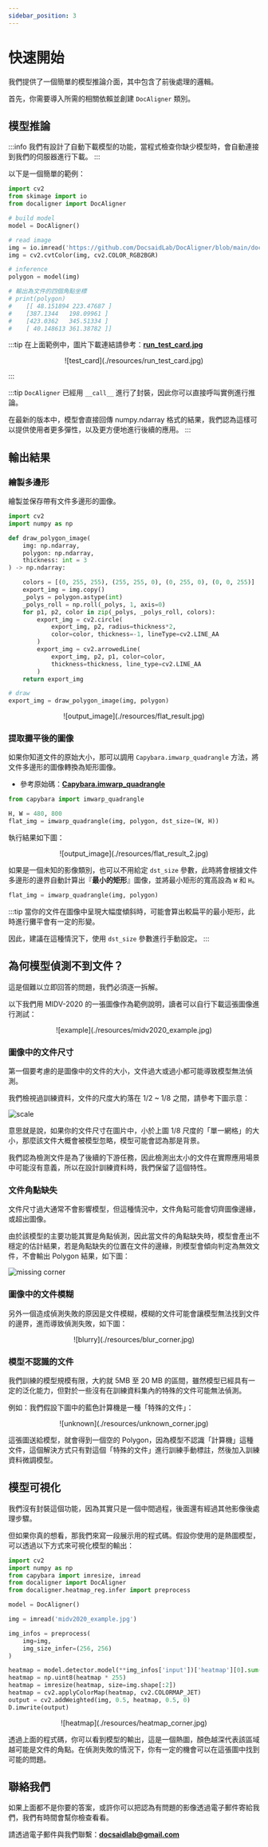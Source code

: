 ```yaml
---
sidebar_position: 3
---
```


# 快速開始

我們提供了一個簡單的模型推論介面，其中包含了前後處理的邏輯。

首先，你需要導入所需的相關依賴並創建 `DocAligner` 類別。

## 模型推論

:::info
我們有設計了自動下載模型的功能，當程式檢查你缺少模型時，會自動連接到我們的伺服器進行下載。
:::

以下是一個簡單的範例：

```python
import cv2
from skimage import io
from docaligner import DocAligner

# build model
model = DocAligner()

# read image
img = io.imread('https://github.com/DocsaidLab/DocAligner/blob/main/docs/run_test_card.jpg?raw=true')
img = cv2.cvtColor(img, cv2.COLOR_RGB2BGR)

# inference
polygon = model(img)

# 輸出為文件的四個角點坐標
# print(polygon)
#    [[ 48.151894 223.47687 ]
#    [387.1344   198.09961 ]
#    [423.0362   345.51334 ]
#    [ 40.148613 361.38782 ]]
```

:::tip
在上面範例中，圖片下載連結請參考：[**run_test_card.jpg**](https://github.com/DocsaidLab/DocAligner/blob/main/docs/run_test_card.jpg)

<div align="center">
<figure style={{"width": "50%"}}>
![test_card](./resources/run_test_card.jpg)
</figure>
</div>
:::

:::tip
`DocAligner` 已經用 `__call__` 進行了封裝，因此你可以直接呼叫實例進行推論。

在最新的版本中，模型會直接回傳 numpy.ndarray 格式的結果，我們認為這樣可以提供使用者更多彈性，以及更方便地進行後續的應用。
:::

## 輸出結果

### 繪製多邊形

繪製並保存帶有文件多邊形的圖像。

```python
import cv2
import numpy as np

def draw_polygon_image(
    img: np.ndarray,
    polygon: np.ndarray,
    thickness: int = 3
) -> np.ndarray:

    colors = [(0, 255, 255), (255, 255, 0), (0, 255, 0), (0, 0, 255)]
    export_img = img.copy()
    _polys = polygon.astype(int)
    _polys_roll = np.roll(_polys, 1, axis=0)
    for p1, p2, color in zip(_polys, _polys_roll, colors):
        export_img = cv2.circle(
            export_img, p2, radius=thickness*2,
            color=color, thickness=-1, lineType=cv2.LINE_AA
        )
        export_img = cv2.arrowedLine(
            export_img, p2, p1, color=color,
            thickness=thickness, line_type=cv2.LINE_AA
        )
    return export_img

# draw
export_img = draw_polygon_image(img, polygon)
```

<div align="center">
<figure style={{"width": "50%"}}>
![output_image](./resources/flat_result.jpg)
</figure>
</div>

### 提取攤平後的圖像

如果你知道文件的原始大小，那可以調用 `Capybara.imwarp_quadrangle` 方法，將文件多邊形的圖像轉換為矩形圖像。

- 參考原始碼：[**Capybara.imwarp_quadrangle**](https://github.com/DocsaidLab/Capybara/blob/40dbe8a58c959023ed87c7d48c1c378de5bcf038/capybara/vision/geometric.py#L155)

```python
from capybara import imwarp_quadrangle

H, W = 480, 800
flat_img = imwarp_quadrangle(img, polygon, dst_size=(W, H))
```

執行結果如下圖：

<div align="center">
<figure style={{"width": "50%"}}>
![output_image](./resources/flat_result_2.jpg)
</figure>
</div>

如果是一個未知的影像類別，也可以不用給定 `dst_size` 參數，此時將會根據文件多邊形的邊界自動計算出『**最小的矩形**』圖像，並將最小矩形的寬高設為 `W` 和 `H`。

```python
flat_img = imwarp_quadrangle(img, polygon)
```

:::tip
當你的文件在圖像中呈現大幅度傾斜時，可能會算出較扁平的最小矩形，此時進行攤平會有一定的形變。

因此，建議在這種情況下，使用 `dst_size` 參數進行手動設定。
:::

## 為何模型偵測不到文件？

這是個難以立即回答的問題，我們必須逐一拆解。

以下我們用 MIDV-2020 的一張圖像作為範例說明，讀者可以自行下載這張圖像進行測試：

<div align="center">
<figure style={{"width": "30%"}}>
![example](./resources/midv2020_example.jpg)
</figure>
</div>

### 圖像中的文件尺寸

第一個要考慮的是圖像中的文件的大小，文件過大或過小都可能導致模型無法偵測。

我們檢視過訓練資料，文件的尺度大約落在 1/2 ~ 1/8 之間，請參考下圖示意：

![scale](./resources/scale_corner.jpg)

意思就是說，如果你的文件尺寸在圖片中，小於上圖 1/8 尺度的「單一網格」的大小，那麼該文件大概會被模型忽略，模型可能會認為那是背景。

我們認為檢測文件是為了後續的下游任務，因此檢測出太小的文件在實際應用場景中可能沒有意義，所以在設計訓練資料時，我們保留了這個特性。

### 文件角點缺失

文件尺寸過大通常不會影響模型，但這種情況中，文件角點可能會切齊圖像邊緣，或超出圖像。

由於該模型的主要功能其實是角點偵測，因此當文件的角點缺失時，模型會產出不穩定的估計結果，若是角點缺失的位置在文件的邊緣，則模型會傾向判定為無效文件，不會輸出 Polygon 結果，如下圖：

![missing corner](./resources/missing_corner.jpg)

### 圖像中的文件模糊

另外一個造成偵測失敗的原因是文件模糊，模糊的文件可能會讓模型無法找到文件的邊界，進而導致偵測失敗，如下圖：

<div align="center">
<figure style={{"width": "80%"}}>
![blurry](./resources/blur_corner.jpg)
</figure>
</div>

### 模型不認識的文件

我們訓練的模型規模有限，大約就 5MB 至 20 MB 的區間，雖然模型已經具有一定的泛化能力，但對於一些沒有在訓練資料集內的特殊的文件可能無法偵測。

例如：我們假設下圖中的藍色計算機是一種「特殊的文件」：

<div align="center">
<figure style={{"width": "60%"}}>
![unknown](./resources/unknown_corner.jpg)
</figure>
</div>

這張圖送給模型，就會得到一個空的 Polygon，因為模型不認識「計算機」這種文件，這個解決方式只有對這個「特殊的文件」進行訓練手動標註，然後加入訓練資料微調模型。

## 模型可視化

我們沒有封裝這個功能，因為其實只是一個中間過程，後面還有經過其他影像後處理步驟。

但如果你真的想看，那我們來寫一段展示用的程式碼。假設你使用的是熱圖模型，可以透過以下方式來可視化模型的輸出：

```python
import cv2
import numpy as np
from capybara import imresize, imread
from docaligner import DocAligner
from docaligner.heatmap_reg.infer import preprocess

model = DocAligner()

img = imread('midv2020_example.jpg')

img_infos = preprocess(
    img=img,
    img_size_infer=(256, 256)
)

heatmap = model.detector.model(**img_infos['input'])['heatmap'][0].sum(0)
heatmap = np.uint8(heatmap * 255)
heatmap = imresize(heatmap, size=img.shape[:2])
heatmap = cv2.applyColorMap(heatmap, cv2.COLORMAP_JET)
output = cv2.addWeighted(img, 0.5, heatmap, 0.5, 0)
D.imwrite(output)
```

<div align="center">
<figure style={{"width": "80%"}}>
![heatmap](./resources/heatmap_corner.jpg)
</figure>
</div>

透過上面的程式碼，你可以看到模型的輸出，這是一個熱圖，顏色越深代表該區域越可能是文件的角點。在偵測失敗的情況下，你有一定的機會可以在這張圖中找到可能的問題。

## 聯絡我們

如果上面都不是你要的答案，或許你可以把認為有問題的影像透過電子郵件寄給我們，我們有時間會幫你檢查看看。

請透過電子郵件與我們聯繫：**docsaidlab@gmail.com**
